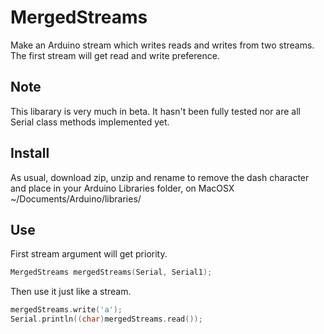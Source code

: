 # MergedStreams

Make an Arduino stream which writes reads and writes from two streams. The first stream will get read and write preference.

## Note
This libarary is very much in beta. It hasn't been fully tested nor are all Serial class methods implemented yet.

## Install
As usual, download zip, unzip and rename to remove the dash character and place in your Arduino Libraries folder, on MacOSX ~/Documents/Arduino/libraries/

## Use
First stream argument will get priority.
```cpp
MergedStreams mergedStreams(Serial, Serial1);
```

Then use it just like a stream.
```cpp
mergedStreams.write('a');
Serial.println((char)mergedStreams.read());
```
